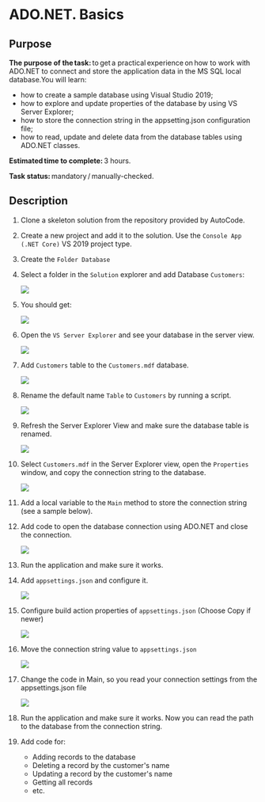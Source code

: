 # ADO.NET. Basics

## Purpose
**The purpose of the task:** to get a practical experience on how to work with ADO.NET to connect and store the application data in the MS SQL local database.You will learn:
- how to create a sample database using Visual Studio 2019;
- how to explore and update properties of the database by using VS Server Explorer;
- how to store the connection string in the appsetting.json configuration file;
- how to read, update and delete data from the database tables using ADO.NET classes.

**Estimated time to complete:** 3 hours.   

**Task status:** mandatory / manually-checked.   

## Description
1. Clone a skeleton solution from the repository provided by AutoCode.
1. Create a new project and add it to the solution. Use the `Console App (.NET Core)` VS 2019 project type.
1. Create the `Folder Database`
1. Select a folder in the `Solution` explorer and add Database `Customers`:  
    
    ![](Pictures/ado.net.1.png) 

1. You should get:
   
    ![](Pictures/ado.net.2.png)   

1. Open the `VS Server Explorer` and see your database in the server view.
  
    ![](Pictures/ado.net.3.png)

1. Add `Customers` table to the `Customers.mdf` database.

    ![](Pictures/ado.net.4.png)

1. Rename the default name `Table` to `Customers` by running a script.

    ![](Pictures/ado.net.5.png)

1. Refresh the Server Explorer View and make sure the database table is renamed.

    ![](Pictures/ado.net.6.png)

1. Select `Customers.mdf` in the Server Explorer view, open the `Properties` window, and copy the connection string to the database.

    ![](Pictures/ado.net.7.png)

1. Add a local variable to the `Main` method to store the connection string (see a sample below).
1. Add code to open the database connection using ADO.NET and close the connection.

    ![](Pictures/ado.net.8.png)

1. Run the application and make sure it works.

1. Add `appsettings.json` and configure it.

    ![](Pictures/ado.net.9.png)

1. Configure build action properties of `appsettings.json` (Choose Copy if newer)

    ![](Pictures/ado.net.10.png)

1. Move the connection string value to `appsettings.json`

    ![](Pictures/ado.net.11.png)

1. Change the code in Main, so you read your connection settings from the appsettings.json file

    ![](Pictures/ado.net.12.png)

1. Run the application and make sure it works. Now you can read the path to the database from the connection string. 


1. Add code for:
    - Adding records to the database
    - Deleting a record by the customer's name
    - Updating a record by the customer's name
    - Getting all records
    - etc.

